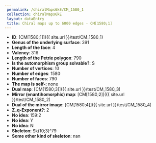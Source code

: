 ```yaml
--- 
 permalink: /chiralMaps6kE/CM_1580_1 
 collection: chiralMaps6kE
 layout: dataEntry
 title: Chiral maps up to 6000 edges - CM[1580;1]
---
```


- **ID**: [CM[1580;1]]({{ site.url }}/test/CM_1580_1)
- **Genus of the underlying surface**: 391
- **Length of the face**: 4
- **Valency**: 316
- **Length of the Petrie polygon**: 790
- **Is the automorphism group solvable?**: S
- **Number of vertices**: 10
- **Number of edges**: 1580
- **Number of faces**: 790
- **The map is self-**: none
- **Dual map**: [CM[1580;3]]({{ site.url }}/test/CM_1580_3)
- **Mirror (enantihomorphic) map**: [CM[1580;2]]({{ site.url }}/test/CM_1580_2)
- **Dual of the mirror image**: [CM[1580;4]]({{ site.url }}/test/CM_1580_4)
- **Z_q-Exponent?**: 2
- **No idea**:  159:2
- **No idea**: Y
- **No idea**: N
- **Skeleton**: Sk(10;3)^79
- **Some other kind of skeleton**: nan
